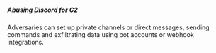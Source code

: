##### Abusing Discord for C2

Adversaries can set up private channels or direct messages, sending commands and exfiltrating data using bot accounts or webhook integrations.